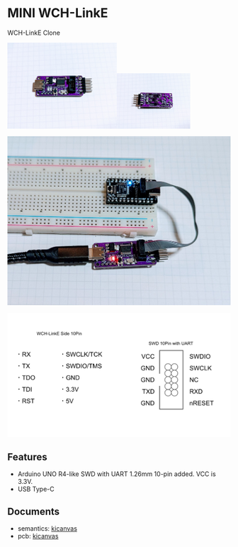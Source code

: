 # MINI WCH-LinkE

WCH-LinkE Clone

<img src="./documents/photo1.jpg" width="49%" /><img src="./documents/photo2.jpg" width="33%" />

![](./documents/photo3.jpg)

![](./documents/pins.png)

## Features

- Arduino UNO R4-like SWD with UART 1.26mm 10-pin added. VCC is 3.3V.
- USB Type-C

## Documents

- semantics: [kicanvas](https://kicanvas.org/?github=https%3A%2F%2Fgithub.com%2F74th%2Fmini-wch-linke%2Fblob%2F1.1.1%2Fwch-link.kicad_sch)
- pcb: [kicanvas](https://kicanvas.org/?github=https%3A%2F%2Fgithub.com%2F74th%2Fmini-wch-linke%2Fblob%2F1.1.1%2Fwch-link.kicad_pcb)
